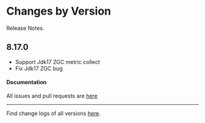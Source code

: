 Changes by Version
==================
Release Notes.

8.17.0
------------------

* Support Jdk17 ZGC metric collect
* Fix Jdk17 ZGC bug

#### Documentation


All issues and pull requests are [here](https://github.com/apache/skywalking/milestone/178?closed=1)

------------------
Find change logs of all versions [here](changes).
